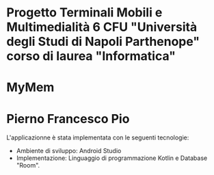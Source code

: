 # Progetto Terminali Mobili e Multimedialità 6 CFU "Università degli Studi di Napoli Parthenope" corso di laurea "Informatica"
# MyMem
# Pierno Francesco Pio 
L'applicazionne è stata implementata con le seguenti tecnologie:

- Ambiente di sviluppo: Android Studio
- Implementazione: Linguaggio di programmazione Kotlin e Database "Room".

